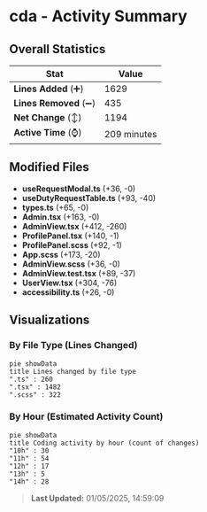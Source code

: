 # cda - Activity Summary 

## Overall Statistics

| Stat                   | Value                                                             |
| ---------------------- | ----------------------------------------------------------------- |
| **Lines Added** (➕)   | 1629                                          |
| **Lines Removed** (➖) | 435                                        |
| **Net Change** (↕)    | 1194                |
| **Active Time** (⌚)   | 209 minutes |


## Modified Files
- **useRequestModal.ts** (+36, -0)
- **useDutyRequestTable.ts** (+93, -40)
- **types.ts** (+65, -0)
- **Admin.tsx** (+163, -0)
- **AdminView.tsx** (+412, -260)
- **ProfilePanel.tsx** (+140, -1)
- **ProfilePanel.scss** (+92, -1)
- **App.scss** (+173, -20)
- **AdminView.scss** (+36, -0)
- **AdminView.test.tsx** (+89, -37)
- **UserView.tsx** (+304, -76)
- **accessibility.ts** (+26, -0)

## Visualizations

### By File Type (Lines Changed)

```mermaid
pie showData
title Lines changed by file type
".ts" : 260
".tsx" : 1482
".scss" : 322
```

### By Hour (Estimated Activity Count)

```mermaid
pie showData
title Coding activity by hour (count of changes)
"10h" : 30
"11h" : 54
"12h" : 17
"13h" : 5
"14h" : 28
```


> **Last Updated:** 01/05/2025, 14:59:09